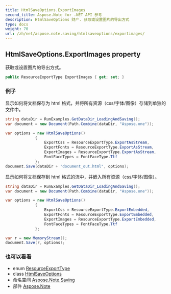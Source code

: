 ```yaml
---
title: HtmlSaveOptions.ExportImages
second_title: Aspose.Note for .NET API 参考
description: HtmlSaveOptions 财产. 获取或设置图片的导出方式
type: docs
weight: 70
url: /zh/net/aspose.note.saving/htmlsaveoptions/exportimages/
---
```

## HtmlSaveOptions.ExportImages property

获取或设置图片的导出方式。

```csharp
public ResourceExportType ExportImages { get; set; }
```

### 例子

显示如何将文档保存为 html 格式，并将所有资源（css/字体/图像）存储到单独的文件中。

```csharp
string dataDir = RunExamples.GetDataDir_LoadingAndSaving();
var document = new Document(Path.Combine(dataDir, "Aspose.one"));

var options = new HtmlSaveOptions()
             {
                 ExportCss = ResourceExportType.ExportAsStream,
                 ExportFonts = ResourceExportType.ExportAsStream,
                 ExportImages = ResourceExportType.ExportAsStream,
                 FontFaceTypes = FontFaceType.Ttf
             };
document.Save(dataDir + "document_out.html", options);
```

显示如何将文档保存到 html 格式的流中，并嵌入所有资源（css/字体/图像）。

```csharp
string dataDir = RunExamples.GetDataDir_LoadingAndSaving();
var document = new Document(Path.Combine(dataDir, "Aspose.one"));

var options = new HtmlSaveOptions()
             {
                 ExportCss = ResourceExportType.ExportEmbedded,
                 ExportFonts = ResourceExportType.ExportEmbedded,
                 ExportImages = ResourceExportType.ExportEmbedded,
                 FontFaceTypes = FontFaceType.Ttf
             };

var r = new MemoryStream();
document.Save(r, options);
```

### 也可以看看

* enum [ResourceExportType](../../../aspose.note.saving.html/resourceexporttype/)
* class [HtmlSaveOptions](../)
* 命名空间 [Aspose.Note.Saving](../../htmlsaveoptions/)
* 部件 [Aspose.Note](../../../)


